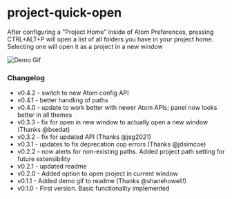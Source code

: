 # project-quick-open

After configuring a "Project Home" inside of Atom Preferences, pressing CTRL+ALT+P will open a list of all folders you have in your project home. Selecting one will open it as a project in a new window

![Demo Gif](http://i.imgur.com/qqfsKtF.gif "Demo Gif")

### Changelog
- v0.4.2 - switch to new Atom config API
- v0.4.1 - better handling of paths
- v0.4.0 - update to work better with newer Atom APIs; panel now looks better in all themes
- v0.3.3 - fix for open in new window to actually open a new window (Thanks @bsedat)
- v0.3.2 - fix for updated API (Thanks @jsg2021)
- v0.3.1 - updates to fix deprecation cop errors (Thanks @jdsimcoe)
- v0.2.2 - now alerts for non-existing paths. Added project path setting for future extensibility
- v0.2.1 - updated readme
- v0.2.0 - Added option to open project in current window
- v0.1.1 - Added demo gif to readme (Thanks @shanehowell!)
- v0.1.0 - First version. Basic functionality implemented
